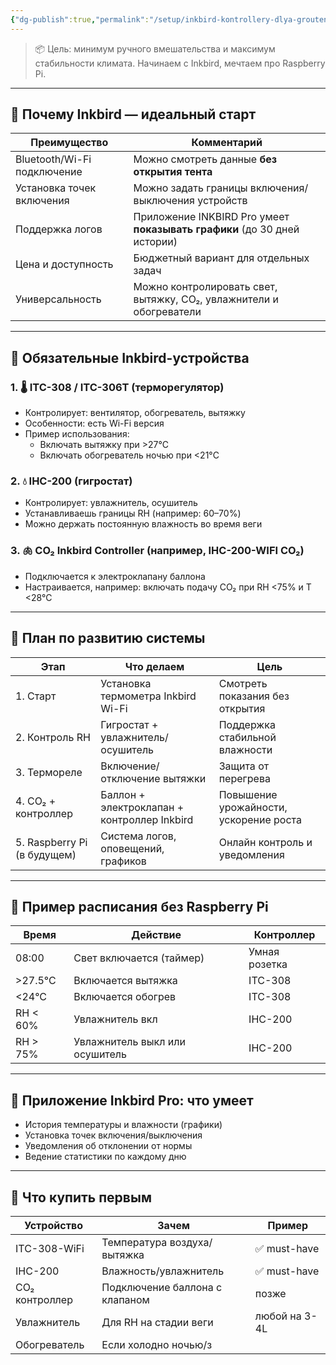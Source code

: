 ```yaml
---
{"dg-publish":true,"permalink":"/setup/inkbird-kontrollery-dlya-groutenta-avtomatizacziya-co/","created":"2025-06-28T01:19:01.000+04:00","updated":"2025-06-28T06:56:04.520+04:00"}
---
```



> 📦 Цель: минимум ручного вмешательства и максимум стабильности климата. Начинаем с Inkbird, мечтаем про Raspberry Pi.

---

## 🎯 Почему Inkbird — идеальный старт

| Преимущество | Комментарий |
|--------------|-------------|
| Bluetooth/Wi-Fi подключение | Можно смотреть данные **без открытия тента** |
| Установка точек включения | Можно задать границы включения/выключения устройств |
| Поддержка логов | Приложение INKBIRD Pro умеет **показывать графики** (до 30 дней истории) |
| Цена и доступность | Бюджетный вариант для отдельных задач |
| Универсальность | Можно контролировать свет, вытяжку, CO₂, увлажнители и обогреватели |

---

## 🔌 Обязательные Inkbird-устройства

### 1. 🌡️ ITC-308 / ITC-306T (терморегулятор)
- Контролирует: вентилятор, обогреватель, вытяжку
- Особенности: есть Wi-Fi версия
- Пример использования:
  - Включать вытяжку при >27°C
  - Включать обогреватель ночью при <21°C

### 2. 💧 IHC-200 (гигростат)
- Контролирует: увлажнитель, осушитель
- Устанавливаешь границы RH (например: 60–70%)
- Можно держать постоянную влажность во время веги

### 3. 🫁 CO₂ Inkbird Controller (например, IHC-200-WIFI CO₂)
- Подключается к электроклапану баллона
- Настраивается, например: включать подачу CO₂ при RH <75% и T <28°C

---

## 🧪 План по развитию системы

| Этап | Что делаем | Цель |
|------|------------|------|
| 1. Старт | Установка термометра Inkbird Wi-Fi | Смотреть показания без открытия |
| 2. Контроль RH | Гигростат + увлажнитель/осушитель | Поддержка стабильной влажности |
| 3. Термореле | Включение/отключение вытяжки | Защита от перегрева |
| 4. CO₂ + контроллер | Баллон + электроклапан + контроллер Inkbird | Повышение урожайности, ускорение роста |
| 5. Raspberry Pi (в будущем) | Система логов, оповещений, графиков | Онлайн контроль и уведомления |

---

## 🧾 Пример расписания без Raspberry Pi

| Время     | Действие                  | Контроллер |
|-----------|---------------------------|------------|
| 08:00     | Свет включается (таймер)   | Умная розетка |
| >27.5°C   | Включается вытяжка         | ITC-308     |
| <24°C     | Включается обогрев         | ITC-308     |
| RH < 60%  | Увлажнитель вкл            | IHC-200     |
| RH > 75%  | Увлажнитель выкл или осушитель | IHC-200 |

---

## 💬 Приложение Inkbird Pro: что умеет
- История температуры и влажности (графики)
- Установка точек включения/выключения
- Уведомления об отклонении от нормы
- Ведение статистики по каждому дню

---

## 🛒 Что купить первым

| Устройство | Зачем | Пример |
|------------|-------|--------|
| ITC-308-WiFi | Температура воздуха/вытяжка | ✅ must-have |
| IHC-200     | Влажность/увлажнитель       | ✅ must-have |
| CO₂ контроллер | Подключение баллона с клапаном | позже |
| Увлажнитель | Для RH на стадии веги       | любой на 3-4L |
| Обогреватель | Если холодно ночью/з
